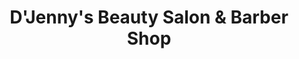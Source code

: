 ---
title: "D'Jenny's Beauty Salon & Barber Shop"
url: /indianapolis/djennys-beauty-salon-und-barber-shop/
shop: Friseur
---